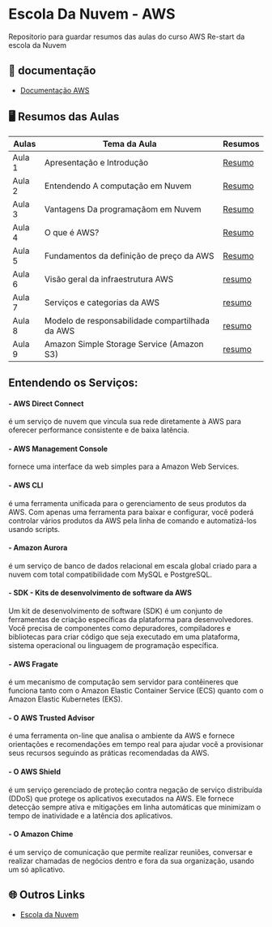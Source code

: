 # Escola Da Nuvem - AWS
Repositorio para guardar resumos das aulas do curso AWS  Re-start da escola da Nuvem

## 📑 documentação
- [Documentação AWS](https://docs.aws.amazon.com/)
  

## 🖥️ Resumos das Aulas

| Aulas | Tema da Aula | Resumos |
|-------|---------|-----------|
| Aula 1 | Apresentação e Introdução| [Resumo]() |
| Aula 2 | Entendendo A computação em Nuvem | [Resumo](https://github.com/luane-loureiro/EscolaDaNuvem-AWS/blob/main/resumos/Aula%2002.md) |
| Aula 3 |Vantagens Da programaçãom em Nuvem| [Resumo](https://github.com/luane-loureiro/EscolaDaNuvem-AWS/blob/main/resumos/Aula%2003.md) |
| Aula 4 |O que é AWS?|[Resumo](https://github.com/luane-loureiro/EscolaDaNuvem-AWS/blob/main/resumos/Aula%2004.md) |
| Aula 5 | Fundamentos da definição de preço da AWS | [Resumo](https://github.com/luane-loureiro/EscolaDaNuvem-AWS/blob/main/resumos/Aula%2005.md)
| Aula 6 | Visão geral da infraestrutura AWS |[resumo](https://github.com/luane-loureiro/EscolaDaNuvem-AWS/blob/main/resumos/Aula%2006.md)|
| Aula 7 | Serviços e categorias da AWS |[resumo](https://github.com/luane-loureiro/EscolaDaNuvem-AWS/blob/main/resumos/Aula%2007.md)|
| Aula 8 | Modelo de responsabilidade compartilhada da AWS | [resumo](https://github.com/luane-loureiro/EscolaDaNuvem-AWS/blob/main/resumos/Aula%2008.md)|
| Aula 9 | Amazon Simple Storage Service (Amazon S3) | [resumo](https://github.com/luane-loureiro/EscolaDaNuvem-AWS/blob/main/resumos/Aula%2009.md)|

## Entendendo os Serviços:
#### - AWS Direct Connect 
é um serviço de nuvem que vincula sua rede diretamente à AWS para oferecer performance consistente e de baixa latência.

#### - AWS Management Console 
fornece uma interface da web simples para a Amazon Web Services.

#### - AWS CLI
é uma ferramenta unificada para o gerenciamento de seus produtos da AWS. Com apenas uma ferramenta para baixar e configurar, você poderá controlar vários produtos da AWS pela linha de comando e automatizá-los usando scripts.

#### - Amazon Aurora
é um serviço de banco de dados relacional em escala global criado para a nuvem com total compatibilidade com MySQL e PostgreSQL.

#### - SDK - Kits de desenvolvimento de software da AWS
Um kit de desenvolvimento de software (SDK) é um conjunto de ferramentas de criação específicas da plataforma para desenvolvedores. Você precisa de componentes como depuradores, compiladores e bibliotecas para criar código que seja executado em uma plataforma, sistema operacional ou linguagem de programação específica.

#### - AWS Fragate
é um mecanismo de computação sem servidor para contêineres que funciona tanto com o Amazon Elastic Container Service (ECS) quanto com o Amazon Elastic Kubernetes (EKS).

#### - O AWS Trusted Advisor 
é uma ferramenta on-line que analisa o ambiente da AWS e fornece orientações e recomendações em tempo real para ajudar você a provisionar seus recursos seguindo as práticas recomendadas da AWS. 

#### - O AWS Shield 
é um serviço gerenciado de proteção contra negação de serviço distribuída (DDoS) que protege os aplicativos executados na AWS. 
Ele fornece detecção sempre ativa e mitigações em linha automáticas que minimizam o tempo de inatividade e a latência dos aplicativos.

#### - O Amazon Chime 
é um serviço de comunicação que permite realizar reuniões, conversar e realizar chamadas de negócios dentro e fora da sua organização, usando um só aplicativo.



## 🌐 Outros Links 
- [Escola da Nuvem](https://escoladanuvem.org/)


